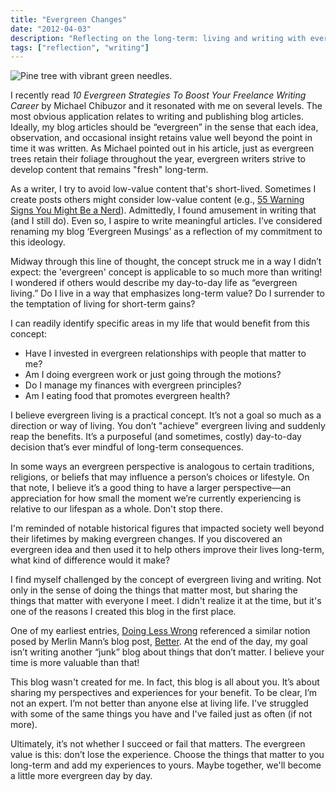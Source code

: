 ```yaml
---
title: "Evergreen Changes"
date: "2012-04-03"
description: "Reflecting on the long-term: living and writing with evergreen values."
tags: ["reflection", "writing"]
---
```


![Pine tree with vibrant green needles.](https://kmsmedia.kevansizemore.com/image/2012-04-03_evergreen-changes.png)

I recently read *10 Evergreen Strategies To Boost Your Freelance Writing Career* by Michael Chibuzor and it resonated with me on several levels. The most obvious application relates to writing and publishing blog articles. Ideally, my blog articles should be “evergreen” in the sense that each idea, observation, and occasional insight retains value well beyond the point in time it was written. As Michael pointed out in his article, just as evergreen trees retain their foliage throughout the year, evergreen writers strive to develop content that remains "fresh" long-term.

As a writer, I try to avoid low-value content that's short-lived. Sometimes I create posts others might consider low-value content (e.g., [55 Warning Signs You Might Be a Nerd](https://kevansizemore.com/blog/2011/10/07/55-warning-signs-you-might-be-a-nerd/)). Admittedly, I found amusement in writing that (and I still do). Even so, I aspire to write meaningful articles. I’ve considered renaming my blog ‘Evergreen Musings’ as a reflection of my commitment to this ideology.

Midway through this line of thought, the concept struck me in a way I didn’t expect: the 'evergreen' concept is applicable to so much more than writing! I wondered if others would describe my day-to-day life as “evergreen living.” Do I live in a way that emphasizes long-term value? Do I surrender to the temptation of living for short-term gains?

I can readily identify specific areas in my life that would benefit from this concept:

- Have I invested in evergreen relationships with people that matter to me?
- Am I doing evergreen work or just going through the motions?
- Do I manage my finances with evergreen principles?
- Am I eating food that promotes evergreen health?

I believe evergreen living is a practical concept. It’s not a goal so much as a direction or way of living. You don’t "achieve" evergreen living and suddenly reap the benefits. It’s a purposeful (and sometimes, costly) day-to-day decision that’s ever mindful of long-term consequences.

In some ways an evergreen perspective is analogous to certain traditions, religions, or beliefs that may influence a person’s choices or lifestyle. On that note, I believe it’s a good thing to have a larger perspective—an appreciation for how small the moment we’re currently experiencing is relative to our lifespan as a whole. Don't stop there.

I'm reminded of notable historical figures that impacted society well beyond their lifetimes by making evergreen changes. If you discovered an evergreen idea and then used it to help others improve their lives long-term, what kind of difference would it make?

I find myself challenged by the concept of evergreen living and writing. Not only in the sense of doing the things that matter most, but sharing the things that matter with everyone I meet. I didn't realize it at the time, but it's one of the reasons I created this blog in the first place.

One of my earliest entries, [Doing Less Wrong](https://kevansizemore.com/blog/2011/03/28/doing-less-wrong/) referenced a similar notion posed by Merlin Mann’s blog post, [Better](http://www.merlinmann.com/better/). At the end of the day, my goal isn’t writing another “junk” blog about things that don’t matter. I believe your time is more valuable than that! 

This blog wasn't created for me. In fact, this blog is all about you. It’s about sharing my perspectives and experiences for your benefit. To be clear, I’m not an expert. I’m not better than anyone else at living life. I've struggled with some of the same things you have and I've failed just as often (if not more).

Ultimately, it’s not whether I succeed or fail that matters. The evergreen value is this: don’t lose the experience. Choose the things that matter to you long-term and add my experiences to yours. Maybe together, we'll become a little more evergreen day by day.

